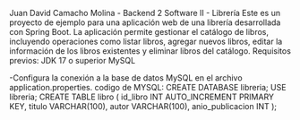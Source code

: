 Juan David Camacho Molina - Backend 2 Software II -
Librería
Este es un proyecto de ejemplo para una aplicación web de una librería desarrollada con Spring Boot. La aplicación permite gestionar el catálogo de libros,
incluyendo operaciones como listar libros, agregar nuevos libros, editar la información de los libros existentes y eliminar libros del catálogo.
Requisitos previos:
JDK 17 o superior
MySQL


-Configura la conexión a la base de datos MySQL en el archivo application.properties.
codigo de MYSQL:
CREATE DATABASE libreria;
USE libreria;
CREATE TABLE libro (
    id_libro INT AUTO_INCREMENT PRIMARY KEY,
    titulo VARCHAR(100),
    autor VARCHAR(100),
    anio_publicacion INT
);
